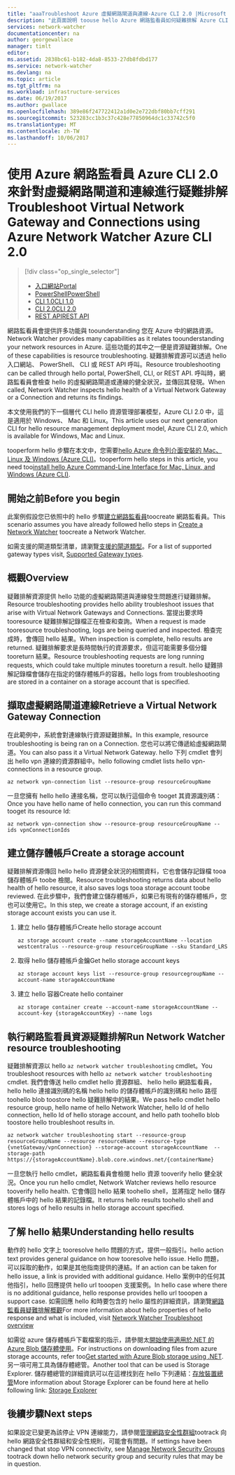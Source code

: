 ```yaml
---
title: "aaaTroubleshoot Azure 虛擬網路閘道與連線-Azure CLI 2.0 |Microsoft 文件"
description: "此頁面說明 toouse hello Azure 網路監看員如何疑難排解 Azure CLI 2.0"
services: network-watcher
documentationcenter: na
author: georgewallace
manager: timlt
editor: 
ms.assetid: 2838bc61-b182-4da8-8533-27db8fdbd177
ms.service: network-watcher
ms.devlang: na
ms.topic: article
ms.tgt_pltfrm: na
ms.workload: infrastructure-services
ms.date: 06/19/2017
ms.author: gwallace
ms.openlocfilehash: 389e86f247722412a1d0e2e722dbf80bb7cff291
ms.sourcegitcommit: 523283cc1b3c37c428e77850964dc1c33742c5f0
ms.translationtype: MT
ms.contentlocale: zh-TW
ms.lasthandoff: 10/06/2017
---
```

# <a name="troubleshoot-virtual-network-gateway-and-connections-using-azure-network-watcher-azure-cli-20"></a><span data-ttu-id="f9fcc-103">使用 Azure 網路監看員 Azure CLI 2.0 來針對虛擬網路閘道和連線進行疑難排解</span><span class="sxs-lookup"><span data-stu-id="f9fcc-103">Troubleshoot Virtual Network Gateway and Connections using Azure Network Watcher Azure CLI 2.0</span></span>

> [!div class="op_single_selector"]
> - [<span data-ttu-id="f9fcc-104">入口網站</span><span class="sxs-lookup"><span data-stu-id="f9fcc-104">Portal</span></span>](network-watcher-troubleshoot-manage-portal.md)
> - [<span data-ttu-id="f9fcc-105">PowerShell</span><span class="sxs-lookup"><span data-stu-id="f9fcc-105">PowerShell</span></span>](network-watcher-troubleshoot-manage-powershell.md)
> - [<span data-ttu-id="f9fcc-106">CLI 1.0</span><span class="sxs-lookup"><span data-stu-id="f9fcc-106">CLI 1.0</span></span>](network-watcher-troubleshoot-manage-cli-nodejs.md)
> - [<span data-ttu-id="f9fcc-107">CLI 2.0</span><span class="sxs-lookup"><span data-stu-id="f9fcc-107">CLI 2.0</span></span>](network-watcher-troubleshoot-manage-cli.md)
> - [<span data-ttu-id="f9fcc-108">REST API</span><span class="sxs-lookup"><span data-stu-id="f9fcc-108">REST API</span></span>](network-watcher-troubleshoot-manage-rest.md)

<span data-ttu-id="f9fcc-109">網路監看員會提供許多功能與 toounderstanding 您在 Azure 中的網路資源。</span><span class="sxs-lookup"><span data-stu-id="f9fcc-109">Network Watcher provides many capabilities as it relates toounderstanding your network resources in Azure.</span></span> <span data-ttu-id="f9fcc-110">這些功能的其中之一便是資源疑難排解。</span><span class="sxs-lookup"><span data-stu-id="f9fcc-110">One of these capabilities is resource troubleshooting.</span></span> <span data-ttu-id="f9fcc-111">疑難排解資源可以透過 hello 入口網站、 PowerShell、 CLI 或 REST API 呼叫。</span><span class="sxs-lookup"><span data-stu-id="f9fcc-111">Resource troubleshooting can be called through hello portal, PowerShell, CLI, or REST API.</span></span> <span data-ttu-id="f9fcc-112">呼叫時，網路監看員會檢查 hello 的虛擬網路閘道或連線的健全狀況，並傳回其發現。</span><span class="sxs-lookup"><span data-stu-id="f9fcc-112">When called, Network Watcher inspects hello health of a Virtual Network Gateway or a Connection and returns its findings.</span></span>

<span data-ttu-id="f9fcc-113">本文使用我們的下一個層代 CLI hello 資源管理部署模型，Azure CLI 2.0 中，這是適用於 Windows、 Mac 和 Linux。</span><span class="sxs-lookup"><span data-stu-id="f9fcc-113">This article uses our next generation CLI for hello resource management deployment model, Azure CLI 2.0, which is available for Windows, Mac and Linux.</span></span>

<span data-ttu-id="f9fcc-114">tooperform hello 步驟在本文中，您需要[hello Azure 命令列介面安裝的 Mac、 Linux 及 Windows (Azure CLI)](https://docs.microsoft.com/en-us/cli/azure/install-az-cli2)。</span><span class="sxs-lookup"><span data-stu-id="f9fcc-114">tooperform hello steps in this article, you need too[install hello Azure Command-Line Interface for Mac, Linux, and Windows (Azure CLI)](https://docs.microsoft.com/en-us/cli/azure/install-az-cli2).</span></span>

## <a name="before-you-begin"></a><span data-ttu-id="f9fcc-115">開始之前</span><span class="sxs-lookup"><span data-stu-id="f9fcc-115">Before you begin</span></span>

<span data-ttu-id="f9fcc-116">此案例假設您已依照中的 hello 步驟[建立網路監看員](network-watcher-create.md)toocreate 網路監看員。</span><span class="sxs-lookup"><span data-stu-id="f9fcc-116">This scenario assumes you have already followed hello steps in [Create a Network Watcher](network-watcher-create.md) toocreate a Network Watcher.</span></span>

<span data-ttu-id="f9fcc-117">如需支援的閘道類型清單，請瀏覽[支援的閘道類型](network-watcher-troubleshoot-overview.md#supported-gateway-types)。</span><span class="sxs-lookup"><span data-stu-id="f9fcc-117">For a list of supported gateway types visit, [Supported Gateway types](network-watcher-troubleshoot-overview.md#supported-gateway-types).</span></span>

## <a name="overview"></a><span data-ttu-id="f9fcc-118">概觀</span><span class="sxs-lookup"><span data-stu-id="f9fcc-118">Overview</span></span>

<span data-ttu-id="f9fcc-119">疑難排解資源提供 hello 功能的虛擬網路閘道與連線發生問題進行疑難排解。</span><span class="sxs-lookup"><span data-stu-id="f9fcc-119">Resource troubleshooting provides hello ability troubleshoot issues that arise with Virtual Network Gateways and Connections.</span></span> <span data-ttu-id="f9fcc-120">當提出要求時 tooresource 疑難排解記錄檔正在檢查和查詢。</span><span class="sxs-lookup"><span data-stu-id="f9fcc-120">When a request is made tooresource troubleshooting, logs are being queried and inspected.</span></span> <span data-ttu-id="f9fcc-121">檢查完成時，會傳回 hello 結果。</span><span class="sxs-lookup"><span data-stu-id="f9fcc-121">When inspection is complete, hello results are returned.</span></span> <span data-ttu-id="f9fcc-122">疑難排解要求是長時間執行的資源要求，但這可能需要多個分鐘 tooreturn 結果。</span><span class="sxs-lookup"><span data-stu-id="f9fcc-122">Resource troubleshooting requests are long running requests, which could take multiple minutes tooreturn a result.</span></span> <span data-ttu-id="f9fcc-123">hello 疑難排解記錄檔會儲存在指定的儲存體帳戶的容器。</span><span class="sxs-lookup"><span data-stu-id="f9fcc-123">hello logs from troubleshooting are stored in a container on a storage account that is specified.</span></span>

## <a name="retrieve-a-virtual-network-gateway-connection"></a><span data-ttu-id="f9fcc-124">擷取虛擬網路閘道連線</span><span class="sxs-lookup"><span data-stu-id="f9fcc-124">Retrieve a Virtual Network Gateway Connection</span></span>

<span data-ttu-id="f9fcc-125">在此範例中，系統會對連線執行資源疑難排解。</span><span class="sxs-lookup"><span data-stu-id="f9fcc-125">In this example, resource troubleshooting is being ran on a Connection.</span></span> <span data-ttu-id="f9fcc-126">您也可以將它傳遞給虛擬網路閘道。</span><span class="sxs-lookup"><span data-stu-id="f9fcc-126">You can also pass it a Virtual Network Gateway.</span></span> <span data-ttu-id="f9fcc-127">hello 下列 cmdlet 會列出 hello vpn 連線的資源群組中。</span><span class="sxs-lookup"><span data-stu-id="f9fcc-127">hello following cmdlet lists hello vpn-connections in a resource group.</span></span>

```azurecli
az network vpn-connection list --resource-group resourceGroupName
```

<span data-ttu-id="f9fcc-128">一旦您擁有 hello hello 連接名稱，您可以執行這個命令 tooget 其資源識別碼：</span><span class="sxs-lookup"><span data-stu-id="f9fcc-128">Once you have hello name of hello connection, you can run this command tooget its resource Id:</span></span>

```azurecli
az network vpn-connection show --resource-group resourceGroupName --ids vpnConnectionIds
```

## <a name="create-a-storage-account"></a><span data-ttu-id="f9fcc-129">建立儲存體帳戶</span><span class="sxs-lookup"><span data-stu-id="f9fcc-129">Create a storage account</span></span>

<span data-ttu-id="f9fcc-130">疑難排解資源傳回 hello hello 資源健全狀況的相關資料，它也會儲存記錄檔 tooa 儲存體帳戶 toobe 檢閱。</span><span class="sxs-lookup"><span data-stu-id="f9fcc-130">Resource troubleshooting returns data about hello health of hello resource, it also saves logs tooa storage account toobe reviewed.</span></span> <span data-ttu-id="f9fcc-131">在此步驟中，我們會建立儲存體帳戶，如果已有現有的儲存體帳戶，您也可以使用它。</span><span class="sxs-lookup"><span data-stu-id="f9fcc-131">In this step, we create a storage account, if an existing storage account exists you can use it.</span></span>

1. <span data-ttu-id="f9fcc-132">建立 hello 儲存體帳戶</span><span class="sxs-lookup"><span data-stu-id="f9fcc-132">Create hello storage account</span></span>

    ```azurecli
    az storage account create --name storageAccountName --location westcentralus --resource-group resourceGroupName --sku Standard_LRS
    ```

1. <span data-ttu-id="f9fcc-133">取得 hello 儲存體帳戶金鑰</span><span class="sxs-lookup"><span data-stu-id="f9fcc-133">Get hello storage account keys</span></span>

    ```azurecli
    az storage account keys list --resource-group resourcegroupName --account-name storageAccountName
    ```

1. <span data-ttu-id="f9fcc-134">建立 hello 容器</span><span class="sxs-lookup"><span data-stu-id="f9fcc-134">Create hello container</span></span>

    ```azurecli
    az storage container create --account-name storageAccountName --account-key {storageAccountKey} --name logs
    ```

## <a name="run-network-watcher-resource-troubleshooting"></a><span data-ttu-id="f9fcc-135">執行網路監看員資源疑難排解</span><span class="sxs-lookup"><span data-stu-id="f9fcc-135">Run Network Watcher resource troubleshooting</span></span>

<span data-ttu-id="f9fcc-136">疑難排解資源以 hello `az network watcher troubleshooting` cmdlet。</span><span class="sxs-lookup"><span data-stu-id="f9fcc-136">You troubleshoot resources with hello `az network watcher troubleshooting` cmdlet.</span></span> <span data-ttu-id="f9fcc-137">我們會傳送 hello cmdlet hello 資源群組、 hello hello 網路監看員，hello hello 連接識別碼的名稱 hello hello 的儲存體帳戶的識別碼和 hello 路徑 toohello blob toostore hello 疑難排解中的結果。</span><span class="sxs-lookup"><span data-stu-id="f9fcc-137">We pass hello cmdlet hello resource group, hello name of hello Network Watcher, hello Id of hello connection, hello Id of hello storage account, and hello path toohello blob toostore hello troubleshoot results in.</span></span>

```azurecli
az network watcher troubleshooting start --resource-group resourceGroupName --resource resourceName --resource-type {vnetGateway/vpnConnection} --storage-account storageAccountName  --storage-path https://{storageAccountName}.blob.core.windows.net/{containerName}
```

<span data-ttu-id="f9fcc-138">一旦您執行 hello cmdlet，網路監看員會檢閱 hello 資源 tooverify hello 健全狀況。</span><span class="sxs-lookup"><span data-stu-id="f9fcc-138">Once you run hello cmdlet, Network Watcher reviews hello resource tooverify hello health.</span></span> <span data-ttu-id="f9fcc-139">它會傳回 hello 結果 toohello shell，並將指定 hello 儲存體帳戶中的 hello 結果的記錄檔。</span><span class="sxs-lookup"><span data-stu-id="f9fcc-139">It returns hello results toohello shell and stores logs of hello results in hello storage account specified.</span></span>

## <a name="understanding-hello-results"></a><span data-ttu-id="f9fcc-140">了解 hello 結果</span><span class="sxs-lookup"><span data-stu-id="f9fcc-140">Understanding hello results</span></span>

<span data-ttu-id="f9fcc-141">動作的 hello 文字上 tooresolve hello 問題的方式，提供一般指引。</span><span class="sxs-lookup"><span data-stu-id="f9fcc-141">hello action text provides general guidance on how tooresolve hello issue.</span></span> <span data-ttu-id="f9fcc-142">Hello 問題，可以採取的動作，如果是其他指南提供的連結。</span><span class="sxs-lookup"><span data-stu-id="f9fcc-142">If an action can be taken for hello issue, a link is provided with additional guidance.</span></span> <span data-ttu-id="f9fcc-143">Hello 案例中的任何其他指引，hello 回應提供 hello url tooopen 支援案例。</span><span class="sxs-lookup"><span data-stu-id="f9fcc-143">In hello case where there is no additional guidance, hello response provides hello url tooopen a support case.</span></span>  <span data-ttu-id="f9fcc-144">如需回應 hello 和時要包含的 hello 屬性的詳細資訊，請瀏覽[網路監看員疑難排解概觀](network-watcher-troubleshoot-overview.md)</span><span class="sxs-lookup"><span data-stu-id="f9fcc-144">For more information about hello properties of hello response and what is included, visit [Network Watcher Troubleshoot overview](network-watcher-troubleshoot-overview.md)</span></span>

<span data-ttu-id="f9fcc-145">如需從 azure 儲存體帳戶下載檔案的指示，請參閱太[開始使用適用於.NET 的 Azure Blob 儲存體使用](../storage/blobs/storage-dotnet-how-to-use-blobs.md)。</span><span class="sxs-lookup"><span data-stu-id="f9fcc-145">For instructions on downloading files from azure storage accounts, refer too[Get started with Azure Blob storage using .NET](../storage/blobs/storage-dotnet-how-to-use-blobs.md).</span></span> <span data-ttu-id="f9fcc-146">另一項可用工具為儲存體總管。</span><span class="sxs-lookup"><span data-stu-id="f9fcc-146">Another tool that can be used is Storage Explorer.</span></span> <span data-ttu-id="f9fcc-147">儲存體總管的詳細資訊可以在這裡找到在 hello 下列連結：[存放裝置總管](http://storageexplorer.com/)</span><span class="sxs-lookup"><span data-stu-id="f9fcc-147">More information about Storage Explorer can be found here at hello following link: [Storage Explorer](http://storageexplorer.com/)</span></span>

## <a name="next-steps"></a><span data-ttu-id="f9fcc-148">後續步驟</span><span class="sxs-lookup"><span data-stu-id="f9fcc-148">Next steps</span></span>

<span data-ttu-id="f9fcc-149">如果設定已變更為該停止 VPN 連線能力，請參閱[管理網路安全性群組](../virtual-network/virtual-network-manage-nsg-arm-portal.md)tootrack 向 hello 網路安全性群組和安全性規則，可能會有問題。</span><span class="sxs-lookup"><span data-stu-id="f9fcc-149">If settings have been changed that stop VPN connectivity, see [Manage Network Security Groups](../virtual-network/virtual-network-manage-nsg-arm-portal.md) tootrack down hello network security group and security rules that may be in question.</span></span>
